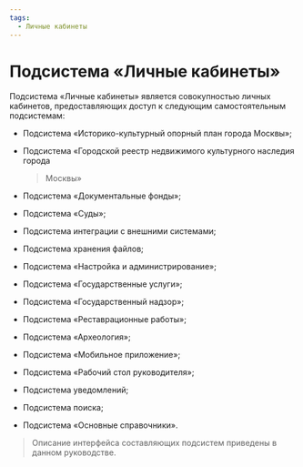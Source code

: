```yaml
---
tags:
  - Личные кабинеты
---
```

Подсистема «Личные кабинеты»
============================

Подсистема «Личные кабинеты» является совокупностью личных кабинетов,
предоставляющих доступ к следующим самостоятельным подсистемам:

-   Подсистема «Историко-культурный опорный план города Москвы»;

-   Подсистема «Городской реестр недвижимого культурного наследия города
    > Москвы»

-   Подсистема «Документальные фонды»;

-   Подсистема «Суды»;

-   Подсистема интеграции с внешними системами;

-   Подсистема хранения файлов;

-   Подсистема «Настройка и администрирование»;

-   Подсистема «Государственные услуги»;

-   Подсистема «Государственный надзор»;

-   Подсистема «Реставрационные работы»;

-   Подсистема «Археология»;

-   Подсистема «Мобильное приложение»;

-   Подсистема «Рабочий стол руководителя»;

-   Подсистема уведомлений;

-   Подсистема поиска;

-   Подсистема «Основные справочники».

> Описание интерфейса составляющих подсистем приведены в данном
> руководстве.
